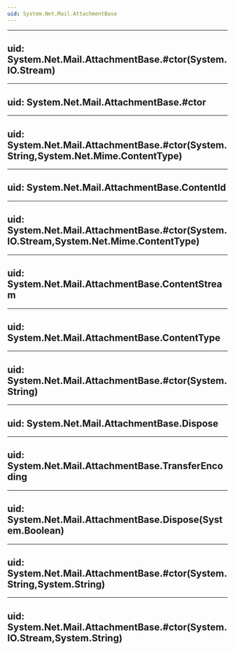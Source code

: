 ```yaml
---
uid: System.Net.Mail.AttachmentBase
---
```


---
uid: System.Net.Mail.AttachmentBase.#ctor(System.IO.Stream)
---

---
uid: System.Net.Mail.AttachmentBase.#ctor
---

---
uid: System.Net.Mail.AttachmentBase.#ctor(System.String,System.Net.Mime.ContentType)
---

---
uid: System.Net.Mail.AttachmentBase.ContentId
---

---
uid: System.Net.Mail.AttachmentBase.#ctor(System.IO.Stream,System.Net.Mime.ContentType)
---

---
uid: System.Net.Mail.AttachmentBase.ContentStream
---

---
uid: System.Net.Mail.AttachmentBase.ContentType
---

---
uid: System.Net.Mail.AttachmentBase.#ctor(System.String)
---

---
uid: System.Net.Mail.AttachmentBase.Dispose
---

---
uid: System.Net.Mail.AttachmentBase.TransferEncoding
---

---
uid: System.Net.Mail.AttachmentBase.Dispose(System.Boolean)
---

---
uid: System.Net.Mail.AttachmentBase.#ctor(System.String,System.String)
---

---
uid: System.Net.Mail.AttachmentBase.#ctor(System.IO.Stream,System.String)
---

